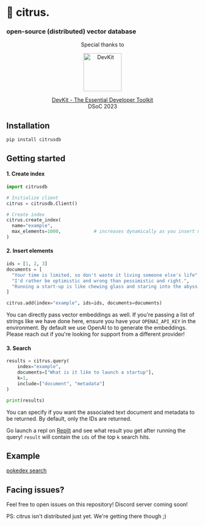 # 🍋 citrus.
### open-source (distributed) vector database

<p align="center">
  Special thanks to
</p>
<p align="center">
  <img align="center" src="https://www.getdevkit.com/logo.png" width=100 height=100 alt="DevKit" />
</p>
<p align="center">
  <a href="https://www.getdevkit.com">DevKit - The Essential Developer Toolkit</a><br />
  DSoC 2023
</p>


## Installation

```
pip install citrusdb
```

## Getting started

#### 1. Create index
```py
import citrusdb

# Initialize client
citrus = citrusdb.Client()

# Create index
citrus.create_index(
  name="example",
  max_elements=1000,            # increases dynamically as you insert more vectors
)
```

#### 2. Insert elements
```py
ids = [1, 2, 3]
documents = [
  "Your time is limited, so don't waste it living someone else's life",
  "I'd rather be optimistic and wrong than pessimistic and right.",
  "Running a start-up is like chewing glass and staring into the abyss."
]

citrus.add(index="example", ids=ids, documents=documents)
```
You can directly pass vector embeddings as well. If you're passing a list of strings like we have done here, ensure you have your `OPENAI_API_KEY` in the environment. By default we use OpenAI to to generate the embeddings. Please reach out if you're looking for support from a different provider!

#### 3. Search
```py
results = citrus.query(
    index="example",
    documents=["What is it like to launch a startup"],
    k=1,
    include=["document", "metadata"]
)

print(results)
```
You can specify if you want the associated text document and metadata to be returned.
By default, only the IDs are returned.

Go launch a repl on [Replit](https://replit.com) and see what result you get after running the query! `result` will contain the `ids` of the top `k` search hits.

## Example
[pokedex search](https://replit.com/@debabratajr/pokedex-search)

## Facing issues?
Feel free to open issues on this repository! Discord server coming soon!

PS: citrus isn't distributed just yet. We're getting there though ;)
